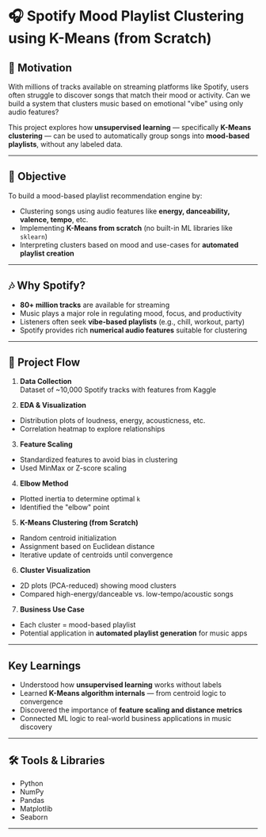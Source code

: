 # 🎧 Spotify Mood Playlist Clustering using K-Means (from Scratch)

## 📌 Motivation

With millions of tracks available on streaming platforms like Spotify, users often struggle to discover songs that match their mood or activity. Can we build a system that clusters music based on emotional "vibe" using only audio features?

This project explores how **unsupervised learning** — specifically **K-Means clustering** — can be used to automatically group songs into **mood-based playlists**, without any labeled data.

---

## 🎯 Objective

To build a mood-based playlist recommendation engine by:

- Clustering songs using audio features like **energy, danceability, valence, tempo**, etc.
- Implementing **K-Means from scratch** (no built-in ML libraries like `sklearn`)
- Interpreting clusters based on mood and use-cases for **automated playlist creation**

---

## 🎶 Why Spotify?

-  **80+ million tracks** are available for streaming
-  Music plays a major role in regulating mood, focus, and productivity
-  Listeners often seek **vibe-based playlists** (e.g., chill, workout, party)
-  Spotify provides rich **numerical audio features** suitable for clustering

---

## 🔄 Project Flow

1.  **Data Collection**  
   Dataset of ~10,000 Spotify tracks with features from Kaggle

2.  **EDA & Visualization**  
   - Distribution plots of loudness, energy, acousticness, etc.  
   - Correlation heatmap to explore relationships

3.  **Feature Scaling**  
   - Standardized features to avoid bias in clustering  
   - Used MinMax or Z-score scaling

4.  **Elbow Method**  
   - Plotted inertia to determine optimal `k`  
   - Identified the "elbow" point

5.  **K-Means Clustering (from Scratch)**  
   - Random centroid initialization  
   - Assignment based on Euclidean distance  
   - Iterative update of centroids until convergence

6.  **Cluster Visualization**  
   - 2D plots (PCA-reduced) showing mood clusters  
   - Compared high-energy/danceable vs. low-tempo/acoustic songs

7.  **Business Use Case**  
   - Each cluster = mood-based playlist  
   - Potential application in **automated playlist generation** for music apps

---

## Key Learnings

- Understood how **unsupervised learning** works without labels
- Learned **K-Means algorithm internals** — from centroid logic to convergence
- Discovered the importance of **feature scaling and distance metrics**
- Connected ML logic to real-world business applications in music discovery

---

## 🛠️ Tools & Libraries

- Python   
- NumPy  
- Pandas  
- Matplotlib  
- Seaborn

---


